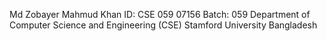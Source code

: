 Md Zobayer Mahmud Khan
ID: CSE 059 07156
Batch: 059
Department of Computer Science and Engineering (CSE)
Stamford University Bangladesh
